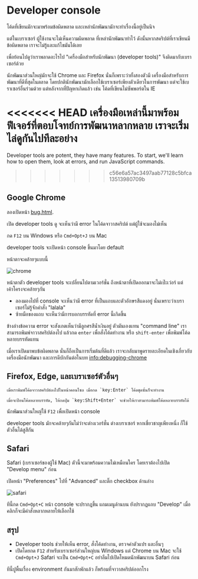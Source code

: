 # Developer console

โค้ดที่เขียนมักจะมาพร้อมข้อผิดพลาด และเหล่านักพัฒนามักจะทำเรื่องนี้อยู่เป็นนิจ

แต่ในเบราเซอร์ ผู้ใช้งานจะไม่เห็นความผิดพลาด ที่เหล่านักพัฒนาทำไว้ ดังนั้นหากสคริปต์ที่เราเขียนมีข้อผิดพลาด เราจะไม่รู้และแก้ไขมันได้เลย

เพื่อย้อนไปดูว่าเราพลาดอะไรไป "เครื่องมือสำหรับนักพัฒนา (developer tools)" จึงติดมากับเบราเซอร์ด้วย

นักพัฒนาส่วนใหญ่มักจะใช้ Chrome และ Firefox นั่นก็เพราะว่าทั้งสองตัวมี เครื่องมือสำหรับการพัฒนาที่ดีที่สุดในตลาด โดยปกตินักพัฒนามักเลือกใช้เบราเซอร์เพียงตัวเดียวในการพัฒนา แต่จะใช้เบราเซอร์อื่นร่วมด้วย แต่หลังจากที่ปัญหาเกิดแล้ว เช่น โค้ดที่เขียนไม่ซัพพอร์ตใน IE

<<<<<<< HEAD
เครื่องมือเหล่านี้มาพร้อมฟีเจอร์ที่ตอบโจทย์การพัฒนาหลากหลาย เราจะเริ่มไล่ดูกันไปทีละอย่าง
=======
Developer tools are potent, they have many features. To start, we'll learn how to open them, look at errors, and run JavaScript commands.
>>>>>>> c56e6a57ac3497aab77128c5bfca13513980709b

## Google Chrome

ลองเปิดหน้า [bug.html](bug.html).

เปิด developer tools ดู จะเห็นว่ามี error ในโค้ดจาวาสคริปต์ แต่ผู้ใช้จะมองไม่เห็น 

กด `F12` บน Windows หรือ `Cmd+Opt+J` บน Mac

developer tools จะเปิดหน้า console ขึ้นมาโดย default

หน้าตาจะคล้ายๆแบบนี้

![chrome](chrome.png)

หน้าตาตัว developer tools จะเปลี่ยนไปตามเวอร์ชั่น ถึงหน้าตาที่เปิดออกมาจะไม่เป๊ะเว่อร์ แต่เค้าโครงจะคล้ายๆกัน

- ลองมองไปที่ console จะเห็นว่ามี error ที่เป็นแถบและตัวอักษรสีแดงอยู่ นั่นเพราะว่าเบราเซอร์ไม่รู้จักคำสั่ง "lalala"
- ซ้ายมือของแถบ จะเห็นว่ามีการบอกบรรทัดที่ error นี้เกิดขึ้น

ข้างล่างข้อความ error จะสังเกตเห็นว่ามีลูกศรสีน้ำเงินอยู่ ตัวมันเองแทน "command line" เราสามารถพิมพ์จาวาสคริปต์ลงไป แล้วกด `enter` เพื่อสั่งโค้ดทำงาน หรือ `shift-enter` เพื่อพิมพ์โค้ดหลายบรรทัดแทน

เมื่อเราเปิดมาพบข้อผิดพลาด นั่นก็ถือเป็นการเริ่มต้นที่ดีแล้ว เราจะกลับมาพูดรายละเอียดในเชิงเกี่ยวกับเครื่องมือนักพัฒนา และการดีบักกันต่อในบท <info:debugging-chrome>

## Firefox, Edge, และเบราเซอร์ตัวอื่นๆ
```smart header="ป้อนคำสั่งหลายบรรทัด"
เมื่อเราพิมพ์โค้ดจาวาสคริปต์ลงไปในหน้าคอนโซล เมื่อกด `key:Enter` โค้ดชุดนั้นก็จะทำงาน

เมื่อจะป้อนโค้ดหลายบรรทัด, ให้กดปุ่ม `key:Shift+Enter` จะช่วยให้เราสามารถพิมพ์โค้ดหลายบรรทัดได้
```

นักพัฒนาส่วนใหญ่ใช้ `F12` เพื่อเปิดหน้า console

developer tools มักจะคล้ายๆกันไม่ว่าจะต่างเวอร์ชั่น ต่างเบราเซอร์ หากเชี่ยวชาญเพียงหนึ่ง ก็ใช้ตัวอื่นได้สูสีกัน

## Safari

Safari (เบราเซอร์ของผู้ใช้ Mac) ตัวนี้จะมาพร้อมความไม่เหมือนใคร โดยเราต้องไปเปิด "Develop menu" ก่อน

เปิดหน้า "Preferences" ไปที่ "Advanced" และติ๊ก checkbox ด้านล่าง

![safari](safari.png)

ทีนี้กด `Cmd+Opt+C` หน้า console จะปรากฎขึ้น แถมเมนูด้านบน ยังปรากฎแถบ "Develop" เมื่อคลิกก็จะมีคำสั่งหลากหลายให้เลือกใช้

## สรุป

- Developer tools ช่วยให้เห็น error, สั่งโค้ดทำงาน, ตรวจค่าตัวแปร และอื่นๆ
- เปิดโดยกด `F12` สำหรับเบราเซอร์ส่วนใหญ่บน Windows แต่ Chrome บน Mac จะใช้ `Cmd+Opt+J` Safari จะเป็น `Cmd+Opt+C` อย่าลืมไปเปิดโหมดนักพัฒนาบน Safari ก่อน

ทีนี้ปูพื้นเรื่อง environment กันมาสักพักแล้ว ก็พร้อมที่จาวาสคริปต์ออกโรง
